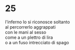 # 25

l'inferno lo si riconosce soltanto  
al percorrerlo aggrappati  
con le mani al sesso  
come a un plettro di lira  
o a un fuso intrecciato di spago
